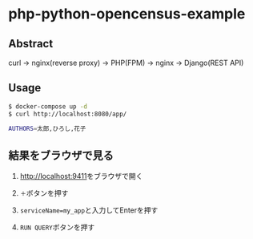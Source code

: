 # php-python-opencensus-example

## Abstract
curl -> nginx(reverse proxy) -> PHP(FPM) -> nginx -> Django(REST API)

## Usage

```sh
$ docker-compose up -d
$ curl http://localhost:8080/app/

AUTHORS=太郎,ひろし,花子
```

## 結果をブラウザで見る

1. [http://localhost:9411](http://localhost:9411)をブラウザで開く

1. `＋`ボタンを押す

1. `serviceName=my_app`と入力してEnterを押す

1. `RUN QUERY`ボタンを押す
